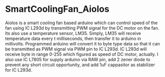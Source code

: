 # SmartCoolingFan_Aiolos
Aiolos is a smart cooling fan based arduino which can control speed of the fan using IC L293d by transmitting PWM signal for the DC motor on the fan. Its also use a temperature sensor, LM35. Simply, LM35 will receive temperature data every t milliseconds, then transfer it to arduino in millivolts. Programmed arduino will convert it to byte type data so that it can be transmitted as PWM signal via PWM pin to IC L293d. IC L293d will receive byte in range 0-255 which figured as speed of DC motor, actually. I also use IC L7805 for supply arduino via RAW pin, add 2 zener diode to prevent any short circuit opportunity, and add 1uF cappasitor as stabilizer for IC L293d.
